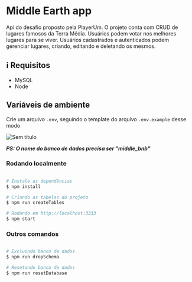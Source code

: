 # Middle Earth app

Api do desafio proposto pela PlayerUm. O projeto conta com CRUD de lugares famosos da Terra Média. Usuários podem votar nos 
melhores lugares para se viver. Usuários cadastrados e autenticados podem gerenciar lugares, criando, editando e deletando os mesmos.



## :information_source: Requisitos

- MySQL
- Node

## Variáveis de ambiente

Crie um arquivo ```.env```, seguindo o template do arquivo ```.env.example``` desse modo

![Sem título](https://user-images.githubusercontent.com/52511902/82506056-2fddd480-9ad5-11ea-8b43-c956f9a2134f.png)

***PS: O nome do banco de dados precisa ser "middle_bnb"***


### Rodando localmente

```bash

# Instale as dependências
$ npm install

# Criando as tabelas do projeto
$ npm run createTables

# Rodando em http://localhost:3333
$ npm start
```
### Outros comandos

```bash

# Excluindo banco de dados
$ npm run dropSchema

# Resetando banco de dados
$ npm run resetDatabase

```
